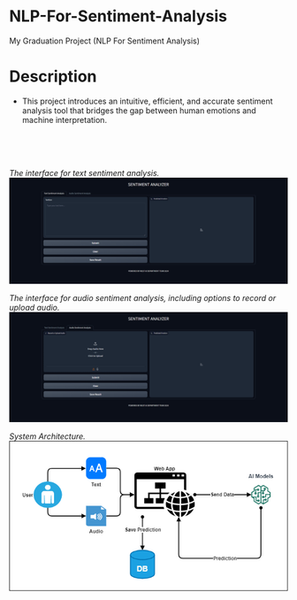 # NLP-For-Sentiment-Analysis
My Graduation Project (NLP For Sentiment Analysis)


# Description

- This project introduces an intuitive, efficient, and accurate sentiment analysis tool that bridges the gap between human emotions and machine interpretation.
<br/>
<br/>
<br/>


*The interface for text sentiment analysis.*
![Text Sentiment Analysis Interface](https://github.com/AhmedAbozaid94/NLP-For-Sentiment-Analysis/blob/main/User%20Interface/Screenshot%202024-05-01%20232714.png)


*The interface for audio sentiment analysis, including options to record or upload audio.*
![Audio Sentiment Analysis Interface](https://github.com/AhmedAbozaid94/NLP-For-Sentiment-Analysis/blob/main/User%20Interface/Screenshot%202024-05-01%20232730.png)


*System Architecture.*
![System Architecture](https://github.com/AhmedAbozaid94/NLP-For-Sentiment-Analysis/blob/main/User%20Interface/New_System_arch.png)
